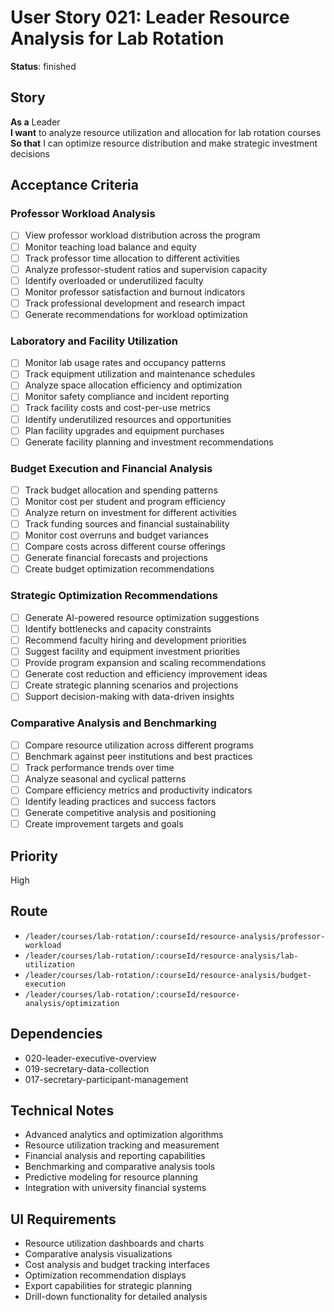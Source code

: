 # User Story 021: Leader Resource Analysis for Lab Rotation

**Status**: finished

## Story
**As a** Leader  
**I want** to analyze resource utilization and allocation for lab rotation courses  
**So that** I can optimize resource distribution and make strategic investment decisions

## Acceptance Criteria

### Professor Workload Analysis
- [ ] View professor workload distribution across the program
- [ ] Monitor teaching load balance and equity
- [ ] Track professor time allocation to different activities
- [ ] Analyze professor-student ratios and supervision capacity
- [ ] Identify overloaded or underutilized faculty
- [ ] Monitor professor satisfaction and burnout indicators
- [ ] Track professional development and research impact
- [ ] Generate recommendations for workload optimization

### Laboratory and Facility Utilization
- [ ] Monitor lab usage rates and occupancy patterns
- [ ] Track equipment utilization and maintenance schedules
- [ ] Analyze space allocation efficiency and optimization
- [ ] Monitor safety compliance and incident reporting
- [ ] Track facility costs and cost-per-use metrics
- [ ] Identify underutilized resources and opportunities
- [ ] Plan facility upgrades and equipment purchases
- [ ] Generate facility planning and investment recommendations

### Budget Execution and Financial Analysis
- [ ] Track budget allocation and spending patterns
- [ ] Monitor cost per student and program efficiency
- [ ] Analyze return on investment for different activities
- [ ] Track funding sources and financial sustainability
- [ ] Monitor cost overruns and budget variances
- [ ] Compare costs across different course offerings
- [ ] Generate financial forecasts and projections
- [ ] Create budget optimization recommendations

### Strategic Optimization Recommendations
- [ ] Generate AI-powered resource optimization suggestions
- [ ] Identify bottlenecks and capacity constraints
- [ ] Recommend faculty hiring and development priorities
- [ ] Suggest facility and equipment investment priorities
- [ ] Provide program expansion and scaling recommendations
- [ ] Generate cost reduction and efficiency improvement ideas
- [ ] Create strategic planning scenarios and projections
- [ ] Support decision-making with data-driven insights

### Comparative Analysis and Benchmarking
- [ ] Compare resource utilization across different programs
- [ ] Benchmark against peer institutions and best practices
- [ ] Track performance trends over time
- [ ] Analyze seasonal and cyclical patterns
- [ ] Compare efficiency metrics and productivity indicators
- [ ] Identify leading practices and success factors
- [ ] Generate competitive analysis and positioning
- [ ] Create improvement targets and goals

## Priority
High

## Route
- `/leader/courses/lab-rotation/:courseId/resource-analysis/professor-workload`
- `/leader/courses/lab-rotation/:courseId/resource-analysis/lab-utilization`
- `/leader/courses/lab-rotation/:courseId/resource-analysis/budget-execution`
- `/leader/courses/lab-rotation/:courseId/resource-analysis/optimization`

## Dependencies
- 020-leader-executive-overview
- 019-secretary-data-collection
- 017-secretary-participant-management

## Technical Notes
- Advanced analytics and optimization algorithms
- Resource utilization tracking and measurement
- Financial analysis and reporting capabilities
- Benchmarking and comparative analysis tools
- Predictive modeling for resource planning
- Integration with university financial systems

## UI Requirements
- Resource utilization dashboards and charts
- Comparative analysis visualizations
- Cost analysis and budget tracking interfaces
- Optimization recommendation displays
- Export capabilities for strategic planning
- Drill-down functionality for detailed analysis